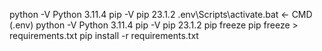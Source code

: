 python -V
Python 3.11.4
pip -V
pip 23.1.2
.env\Scripts\activate.bat <- CMD
(.env)
python -V
Python 3.11.4
pip -V
pip 23.1.2
pip freeze
pip freeze > requirements.txt
pip install -r requirements.txt